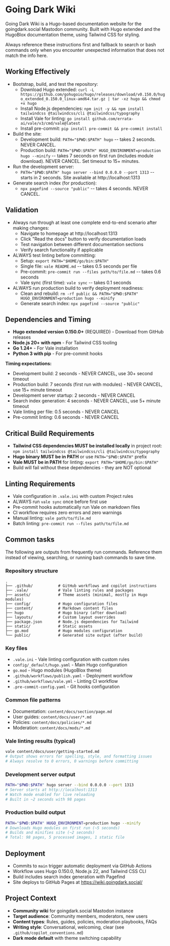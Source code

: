 # Going Dark Wiki
Going Dark Wiki is a Hugo-based documentation website for the goingdark.social Mastodon community. Built with Hugo extended and the HugoBlox documentation theme, using Tailwind CSS for styling.

Always reference these instructions first and fallback to search or bash commands only when you encounter unexpected information that does not match the info here.

## Working Effectively
- Bootstrap, build, and test the repository:
  - Download Hugo extended: `curl -L https://github.com/gohugoio/hugo/releases/download/v0.150.0/hugo_extended_0.150.0_linux-amd64.tar.gz | tar -xz hugo && chmod +x hugo`
  - Install Node.js dependencies: `npm init -y && npm install tailwindcss @tailwindcss/cli @tailwindcss/typography`
  - Install Vale for linting: `go install github.com/errata-ai/vale/v3/cmd/vale@latest`
  - Install pre-commit: `pip install pre-commit && pre-commit install`
- Build the site:
  - Development build: `PATH="$PWD:$PATH" hugo` -- takes 2 seconds. NEVER CANCEL.
  - Production build: `PATH="$PWD:$PATH" HUGO_ENVIRONMENT=production hugo --minify` -- takes 7 seconds on first run (includes module download). NEVER CANCEL. Set timeout to 15+ minutes.
- Run the development server:
  - `PATH="$PWD:$PATH" hugo server --bind 0.0.0.0 --port 1313` -- starts in 2 seconds. Site available at http://localhost:1313
- Generate search index (for production):
  - `npx pagefind --source "public"` -- takes 4 seconds. NEVER CANCEL.

## Validation
- Always run through at least one complete end-to-end scenario after making changes:
  - Navigate to homepage at http://localhost:1313
  - Click "Read the docs" button to verify documentation loads
  - Test navigation between different documentation sections
  - Verify search functionality if applicable
- ALWAYS test linting before committing:
  - Setup: `export PATH="$HOME/go/bin:$PATH"`
  - Single file: `vale README.md` -- takes 0.5 seconds per file
  - Pre-commit: `pre-commit run --files path/to/file.md` -- takes 0.6 seconds
  - Vale sync (first time): `vale sync` -- takes 0.1 seconds
- ALWAYS run production build to verify deployment readiness:
  - Clean and rebuild: `rm -rf public && PATH="$PWD:$PATH" HUGO_ENVIRONMENT=production hugo --minify`
  - Generate search index: `npx pagefind --source "public"`

## Dependencies and Timing
- **Hugo extended version 0.150.0+** (REQUIRED) - Download from GitHub releases
- **Node.js 20+ with npm** - For Tailwind CSS tooling  
- **Go 1.24+** - For Vale installation
- **Python 3 with pip** - For pre-commit hooks

**Timing expectations:**
- Development build: 2 seconds - NEVER CANCEL, use 30+ second timeout
- Production build: 7 seconds (first run with modules) - NEVER CANCEL, use 15+ minute timeout
- Development server startup: 2 seconds - NEVER CANCEL
- Search index generation: 4 seconds - NEVER CANCEL, use 5+ minute timeout
- Vale linting per file: 0.5 seconds - NEVER CANCEL
- Pre-commit linting: 0.6 seconds - NEVER CANCEL

## Critical Build Requirements
- **Tailwind CSS dependencies MUST be installed locally** in project root: `npm install tailwindcss @tailwindcss/cli @tailwindcss/typography`
- **Hugo binary MUST be in PATH** or use `PATH="$PWD:$PATH"` prefix
- **Vale MUST be in PATH** for linting: `export PATH="$HOME/go/bin:$PATH"`
- Build will fail without these dependencies - they are NOT optional

## Linting Requirements  
- Vale configuration in `.vale.ini` with custom Project rules
- ALWAYS run `vale sync` once before first use
- Pre-commit hooks automatically run Vale on markdown files
- CI workflow requires zero errors and zero warnings
- Manual linting: `vale path/to/file.md`
- Batch linting: `pre-commit run --files path/to/file.md`

## Common tasks
The following are outputs from frequently run commands. Reference them instead of viewing, searching, or running bash commands to save time.

### Repository structure
```
.
├── .github/           # GitHub workflows and copilot instructions
├── .vale/             # Vale linting rules and packages
├── assets/            # Theme assets (minimal, mostly in Hugo modules)
├── config/            # Hugo configuration files
├── content/           # Markdown content files
├── hugo               # Hugo binary (after download)
├── layouts/           # Custom layout overrides
├── package.json       # Node.js dependencies for Tailwind
├── static/            # Static assets
├── go.mod             # Hugo modules configuration
└── public/            # Generated site output (after build)
```

### Key files
- `.vale.ini` - Vale linting configuration with custom rules
- `config/_default/hugo.yaml` - Main Hugo configuration
- `go.mod` - Hugo modules (HugoBlox theme)
- `.github/workflows/publish.yaml` - Deployment workflow
- `.github/workflows/vale.yml` - Linting CI workflow
- `.pre-commit-config.yaml` - Git hooks configuration

### Common file patterns
- Documentation: `content/docs/section/page.md`
- User guides: `content/docs/user/*.md`
- Policies: `content/docs/policies/*.md`
- Moderation: `content/docs/mods/*.md`

### Vale linting results (typical)
```bash
vale content/docs/user/getting-started.md
# Output shows errors for spelling, style, and formatting issues
# Always resolve to 0 errors, 0 warnings before committing
```

### Development server output
```bash
PATH="$PWD:$PATH" hugo server --bind 0.0.0.0 --port 1313
# Server starts at http://localhost:1313
# Watch mode enabled for live reloading
# Built in ~2 seconds with 98 pages
```

### Production build output  
```bash
PATH="$PWD:$PATH" HUGO_ENVIRONMENT=production hugo --minify
# Downloads Hugo modules on first run (~5 seconds)
# Builds and minifies site (~2 seconds)
# Total: 98 pages, 5 processed images, 1 static file
```

## Deployment
- Commits to `main` trigger automatic deployment via GitHub Actions
- Workflow uses Hugo 0.150.0, Node.js 22, and Tailwind CSS CLI
- Build includes search index generation with Pagefind
- Site deploys to GitHub Pages at https://wiki.goingdark.social/

## Project Context
- **Community wiki** for goingdark.social Mastodon instance
- **Target audience**: Community members, moderators, new users
- **Content types**: Rules, guides, policies, moderation playbooks, FAQs
- **Writing style**: Conversational, welcoming, clear (see `.github/copilot_conventions.md`)
- **Dark mode default** with theme switching capability